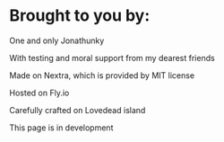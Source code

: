 # Brought to you by:
One and only Jonathunky

With testing and moral support from my dearest friends

Made on Nextra, which is provided by MIT license

Hosted on Fly.io

Carefully crafted on Lovedead island


This page is in development
